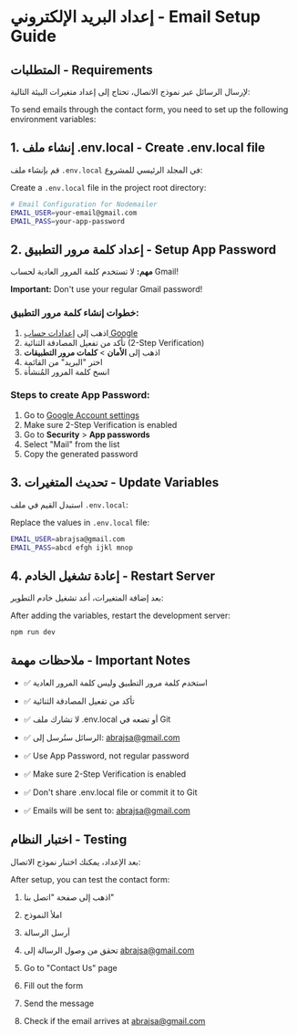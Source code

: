 # إعداد البريد الإلكتروني - Email Setup Guide

## المتطلبات - Requirements

لإرسال الرسائل عبر نموذج الاتصال، تحتاج إلى إعداد متغيرات البيئة التالية:

To send emails through the contact form, you need to set up the following environment variables:

## 1. إنشاء ملف .env.local - Create .env.local file

قم بإنشاء ملف `.env.local` في المجلد الرئيسي للمشروع:

Create a `.env.local` file in the project root directory:

```bash
# Email Configuration for Nodemailer
EMAIL_USER=your-email@gmail.com
EMAIL_PASS=your-app-password
```

## 2. إعداد كلمة مرور التطبيق - Setup App Password

**مهم:** لا تستخدم كلمة المرور العادية لحساب Gmail!

**Important:** Don't use your regular Gmail password!

### خطوات إنشاء كلمة مرور التطبيق:

1. اذهب إلى [إعدادات حساب Google](https://myaccount.google.com/)
2. تأكد من تفعيل المصادقة الثنائية (2-Step Verification)
3. اذهب إلى **الأمان** > **كلمات مرور التطبيقات**
4. اختر "البريد" من القائمة
5. انسخ كلمة المرور المُنشأة

### Steps to create App Password:

1. Go to [Google Account settings](https://myaccount.google.com/)
2. Make sure 2-Step Verification is enabled
3. Go to **Security** > **App passwords**
4. Select "Mail" from the list
5. Copy the generated password

## 3. تحديث المتغيرات - Update Variables

استبدل القيم في ملف `.env.local`:

Replace the values in `.env.local` file:

```bash
EMAIL_USER=abrajsa@gmail.com
EMAIL_PASS=abcd efgh ijkl mnop
```

## 4. إعادة تشغيل الخادم - Restart Server

بعد إضافة المتغيرات، أعد تشغيل خادم التطوير:

After adding the variables, restart the development server:

```bash
npm run dev
```

## ملاحظات مهمة - Important Notes

- ✅ استخدم كلمة مرور التطبيق وليس كلمة المرور العادية
- ✅ تأكد من تفعيل المصادقة الثنائية
- ✅ لا تشارك ملف .env.local أو تضعه في Git
- ✅ الرسائل ستُرسل إلى: abrajsa@gmail.com

- ✅ Use App Password, not regular password
- ✅ Make sure 2-Step Verification is enabled
- ✅ Don't share .env.local file or commit it to Git
- ✅ Emails will be sent to: abrajsa@gmail.com

## اختبار النظام - Testing

بعد الإعداد، يمكنك اختبار نموذج الاتصال:

After setup, you can test the contact form:

1. اذهب إلى صفحة "اتصل بنا"
2. املأ النموذج
3. أرسل الرسالة
4. تحقق من وصول الرسالة إلى abrajsa@gmail.com

1. Go to "Contact Us" page
2. Fill out the form
3. Send the message
4. Check if the email arrives at abrajsa@gmail.com
